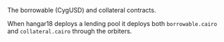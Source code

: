 The borrowable (CygUSD) and collateral contracts.

When hangar18 deploys a lending pool it deploys both `borrowable.cairo` and `collateral.cairo` through the orbiters.

